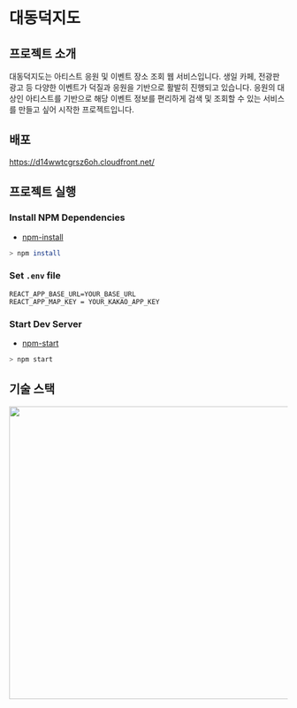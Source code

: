 # 대동덕지도
## 프로젝트 소개
  대동덕지도는 아티스트 응원 및 이벤트 장소 조회 웹 서비스입니다. 생일 카페, 전광판 광고 등 다양한 이벤트가 덕질과 응원을 기반으로 활발히 진행되고 있습니다. 응원의 대상인 아티스트를 기반으로 해당 이벤트 정보를 편리하게 검색 및 조회할 수 있는 서비스를 만들고 싶어 시작한 프로젝트입니다.
## 배포
https://d14wwtcgrsz6oh.cloudfront.net/
## 프로젝트 실행
### Install NPM Dependencies
- [npm-install](https://docs.npmjs.com/cli/v8/commands/npm-install)

```bash
> npm install
```

### Set ```.env``` file
```
REACT_APP_BASE_URL=YOUR_BASE_URL
REACT_APP_MAP_KEY = YOUR_KAKAO_APP_KEY
```

### Start Dev Server
- [npm-start](https://docs.npmjs.com/cli/v8/commands/npm-start)

```bash
> npm start
```

## 기술 스택
<image width="530" src="https://github.com/duck-map-project/duck-map-fe/assets/89509857/4389a32c-0b2c-4af8-a89f-f1e170d49657"/>
